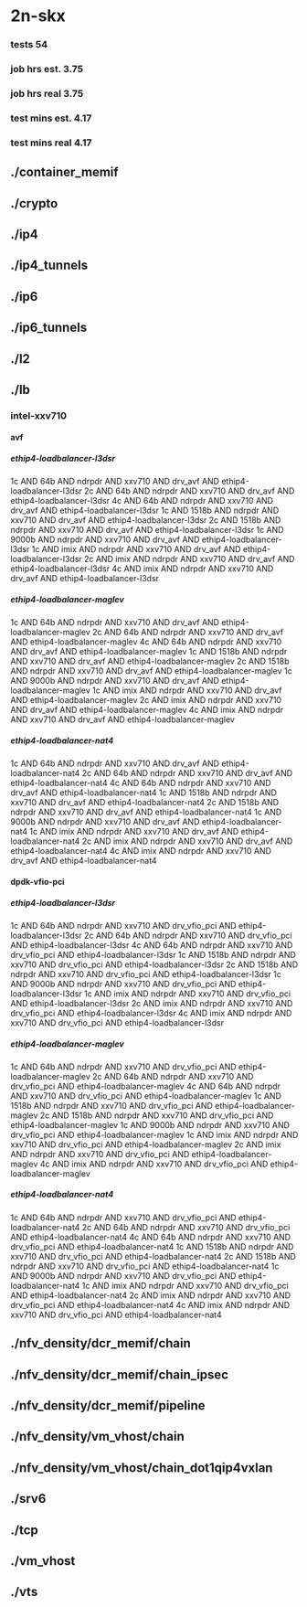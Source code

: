 # 2n-skx
### tests 54
### job hrs est. 3.75
### job hrs real 3.75
### test mins est. 4.17
### test mins real 4.17
## ./container_memif
## ./crypto
## ./ip4
## ./ip4_tunnels
## ./ip6
## ./ip6_tunnels
## ./l2
## ./lb
### intel-xxv710
#### avf
##### ethip4-loadbalancer-l3dsr
1c AND 64b AND ndrpdr AND xxv710 AND drv_avf AND ethip4-loadbalancer-l3dsr
2c AND 64b AND ndrpdr AND xxv710 AND drv_avf AND ethip4-loadbalancer-l3dsr
4c AND 64b AND ndrpdr AND xxv710 AND drv_avf AND ethip4-loadbalancer-l3dsr
1c AND 1518b AND ndrpdr AND xxv710 AND drv_avf AND ethip4-loadbalancer-l3dsr
2c AND 1518b AND ndrpdr AND xxv710 AND drv_avf AND ethip4-loadbalancer-l3dsr
1c AND 9000b AND ndrpdr AND xxv710 AND drv_avf AND ethip4-loadbalancer-l3dsr
1c AND imix AND ndrpdr AND xxv710 AND drv_avf AND ethip4-loadbalancer-l3dsr
2c AND imix AND ndrpdr AND xxv710 AND drv_avf AND ethip4-loadbalancer-l3dsr
4c AND imix AND ndrpdr AND xxv710 AND drv_avf AND ethip4-loadbalancer-l3dsr
##### ethip4-loadbalancer-maglev
1c AND 64b AND ndrpdr AND xxv710 AND drv_avf AND ethip4-loadbalancer-maglev
2c AND 64b AND ndrpdr AND xxv710 AND drv_avf AND ethip4-loadbalancer-maglev
4c AND 64b AND ndrpdr AND xxv710 AND drv_avf AND ethip4-loadbalancer-maglev
1c AND 1518b AND ndrpdr AND xxv710 AND drv_avf AND ethip4-loadbalancer-maglev
2c AND 1518b AND ndrpdr AND xxv710 AND drv_avf AND ethip4-loadbalancer-maglev
1c AND 9000b AND ndrpdr AND xxv710 AND drv_avf AND ethip4-loadbalancer-maglev
1c AND imix AND ndrpdr AND xxv710 AND drv_avf AND ethip4-loadbalancer-maglev
2c AND imix AND ndrpdr AND xxv710 AND drv_avf AND ethip4-loadbalancer-maglev
4c AND imix AND ndrpdr AND xxv710 AND drv_avf AND ethip4-loadbalancer-maglev
##### ethip4-loadbalancer-nat4
1c AND 64b AND ndrpdr AND xxv710 AND drv_avf AND ethip4-loadbalancer-nat4
2c AND 64b AND ndrpdr AND xxv710 AND drv_avf AND ethip4-loadbalancer-nat4
4c AND 64b AND ndrpdr AND xxv710 AND drv_avf AND ethip4-loadbalancer-nat4
1c AND 1518b AND ndrpdr AND xxv710 AND drv_avf AND ethip4-loadbalancer-nat4
2c AND 1518b AND ndrpdr AND xxv710 AND drv_avf AND ethip4-loadbalancer-nat4
1c AND 9000b AND ndrpdr AND xxv710 AND drv_avf AND ethip4-loadbalancer-nat4
1c AND imix AND ndrpdr AND xxv710 AND drv_avf AND ethip4-loadbalancer-nat4
2c AND imix AND ndrpdr AND xxv710 AND drv_avf AND ethip4-loadbalancer-nat4
4c AND imix AND ndrpdr AND xxv710 AND drv_avf AND ethip4-loadbalancer-nat4
#### dpdk-vfio-pci
##### ethip4-loadbalancer-l3dsr
1c AND 64b AND ndrpdr AND xxv710 AND drv_vfio_pci AND ethip4-loadbalancer-l3dsr
2c AND 64b AND ndrpdr AND xxv710 AND drv_vfio_pci AND ethip4-loadbalancer-l3dsr
4c AND 64b AND ndrpdr AND xxv710 AND drv_vfio_pci AND ethip4-loadbalancer-l3dsr
1c AND 1518b AND ndrpdr AND xxv710 AND drv_vfio_pci AND ethip4-loadbalancer-l3dsr
2c AND 1518b AND ndrpdr AND xxv710 AND drv_vfio_pci AND ethip4-loadbalancer-l3dsr
1c AND 9000b AND ndrpdr AND xxv710 AND drv_vfio_pci AND ethip4-loadbalancer-l3dsr
1c AND imix AND ndrpdr AND xxv710 AND drv_vfio_pci AND ethip4-loadbalancer-l3dsr
2c AND imix AND ndrpdr AND xxv710 AND drv_vfio_pci AND ethip4-loadbalancer-l3dsr
4c AND imix AND ndrpdr AND xxv710 AND drv_vfio_pci AND ethip4-loadbalancer-l3dsr
##### ethip4-loadbalancer-maglev
1c AND 64b AND ndrpdr AND xxv710 AND drv_vfio_pci AND ethip4-loadbalancer-maglev
2c AND 64b AND ndrpdr AND xxv710 AND drv_vfio_pci AND ethip4-loadbalancer-maglev
4c AND 64b AND ndrpdr AND xxv710 AND drv_vfio_pci AND ethip4-loadbalancer-maglev
1c AND 1518b AND ndrpdr AND xxv710 AND drv_vfio_pci AND ethip4-loadbalancer-maglev
2c AND 1518b AND ndrpdr AND xxv710 AND drv_vfio_pci AND ethip4-loadbalancer-maglev
1c AND 9000b AND ndrpdr AND xxv710 AND drv_vfio_pci AND ethip4-loadbalancer-maglev
1c AND imix AND ndrpdr AND xxv710 AND drv_vfio_pci AND ethip4-loadbalancer-maglev
2c AND imix AND ndrpdr AND xxv710 AND drv_vfio_pci AND ethip4-loadbalancer-maglev
4c AND imix AND ndrpdr AND xxv710 AND drv_vfio_pci AND ethip4-loadbalancer-maglev
##### ethip4-loadbalancer-nat4
1c AND 64b AND ndrpdr AND xxv710 AND drv_vfio_pci AND ethip4-loadbalancer-nat4
2c AND 64b AND ndrpdr AND xxv710 AND drv_vfio_pci AND ethip4-loadbalancer-nat4
4c AND 64b AND ndrpdr AND xxv710 AND drv_vfio_pci AND ethip4-loadbalancer-nat4
1c AND 1518b AND ndrpdr AND xxv710 AND drv_vfio_pci AND ethip4-loadbalancer-nat4
2c AND 1518b AND ndrpdr AND xxv710 AND drv_vfio_pci AND ethip4-loadbalancer-nat4
1c AND 9000b AND ndrpdr AND xxv710 AND drv_vfio_pci AND ethip4-loadbalancer-nat4
1c AND imix AND ndrpdr AND xxv710 AND drv_vfio_pci AND ethip4-loadbalancer-nat4
2c AND imix AND ndrpdr AND xxv710 AND drv_vfio_pci AND ethip4-loadbalancer-nat4
4c AND imix AND ndrpdr AND xxv710 AND drv_vfio_pci AND ethip4-loadbalancer-nat4
## ./nfv_density/dcr_memif/chain
## ./nfv_density/dcr_memif/chain_ipsec
## ./nfv_density/dcr_memif/pipeline
## ./nfv_density/vm_vhost/chain
## ./nfv_density/vm_vhost/chain_dot1qip4vxlan
## ./srv6
## ./tcp
## ./vm_vhost
## ./vts
